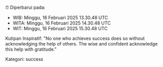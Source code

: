 ⏰ Diperbarui pada:
- WIB: Minggu, 16 Februari 2025 13.30.48 UTC
- WITA: Minggu, 16 Februari 2025 14.30.48 UTC
- WIT: Minggu, 16 Februari 2025 15.30.48 UTC

Kutipan Inspiratif:
"No one who achieves success does so without acknowledging the help of others. The wise and confident acknowledge this help with gratitude."


Kategori: success

